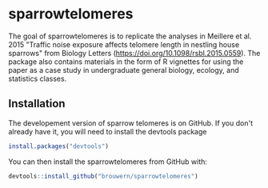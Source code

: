 
# sparrowtelomeres

<!-- badges: start -->
<!-- badges: end -->

The goal of sparrowtelomeres is to replicate the analyses in Meillere et al. 2015 "Traffic noise exposure affects telomere length in nestling house sparrows" from Biology Letters (https://doi.org/10.1098/rsbl.2015.0559).  The package also contains materials in the form of R vignettes for using the paper as a case study in undergraduate general biology, ecology, and statistics classes.

## Installation

The developement version of sparrow telomeres is on GitHub.  If you don't already have it, you will need to install the devtools package

``` r
install.packages("devtools")
```

You can then install the sparrowtelomeres from GitHub with:

``` r
devtools::install_github("brouwern/sparrowtelomeres")
```


